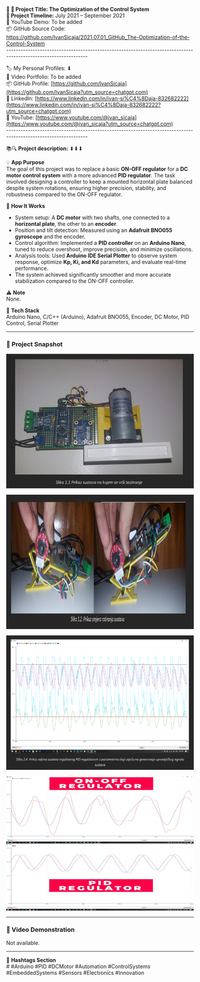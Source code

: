 **🧾 🎯 Project Title: The Optimization of the Control System  
📅 Project Timeline:** July 2021 – September 2021  
🎥 YouTube Demo: To be added  
📦 GitHub Source Code: <https://github.com/IvanSicaja/2021.07.01_GitHub_The-Optimization-of-the-Control-System>  
\----------------------------------------------------------------------------------------------------------------

🏷️ My Personal Profiles: ⬇︎  
🎥 Video Portfolio: To be added  
📦 GitHub Profile: [https://github.com/IvanSicaja](https://github.com/IvanSicaja?utm_source=chatgpt.com)  
🔗 LinkedIn: [https://www.linkedin.com/in/ivan-si%C4%8Daja-832682222](https://www.linkedin.com/in/ivan-si%C4%8Daja-832682222?utm_source=chatgpt.com)  
🎥 YouTube: [https://www.youtube.com/@ivan_sicaja](https://www.youtube.com/@ivan_sicaja?utm_source=chatgpt.com)  
\----------------------------------------------------------------------------------------------------------------

📚🔍 **Project description:** ⬇︎⬇︎⬇︎

💡 **App Purpose**  
The goal of this project was to replace a basic **ON-OFF regulator** for a **DC motor control system** with a more advanced **PID regulator**. The task involved designing a controller to keep a mounted horizontal plate balanced despite system rotations, ensuring higher precision, stability, and robustness compared to the ON-OFF regulator.

🧠 **How It Works**

- System setup: A **DC motor** with two shafts, one connected to a **horizontal plate**, the other to an **encoder**.
- Position and tilt detection: Measured using an **Adafruit BNO055 gyroscope** and the encoder.
- Control algorithm: Implemented a **PID controller** on an **Arduino Nano**, tuned to reduce overshoot, improve precision, and minimize oscillations.
- Analysis tools: Used **Arduino IDE Serial Plotter** to observe system response, optimize **Kp, Ki, and Kd** parameters, and evaluate real-time performance.
- The system achieved significantly smoother and more accurate stabilization compared to the ON-OFF controller.

⚠️ **Note**  
None.

🔧 **Tech Stack**  
Arduino Nano, C/C++ (Arduino), Adafruit BNO055, Encoder, DC Motor, PID Control, Serial Plotter

---

### 📸 Project Snapshot

<p align="center">
  <img src="https://github.com/IvanSicaja/2021.07.01_GitHub_The-Optimization-of-the-Control-System/blob/main/publish/2.0_Thumbnail_1.png?raw=true" 
       alt="Control System Preview 1" 
       width="640" 
       height="360">
</p>

<p align="center">
  <img src="https://github.com/IvanSicaja/2021.07.01_GitHub_The-Optimization-of-the-Control-System/blob/main/publish/2.0_Thumbnail_2.png?raw=true" 
       alt="Control System Preview 2" 
       width="640" 
       height="360">
</p>

<p align="center">
  <img src="https://github.com/IvanSicaja/2021.07.01_GitHub_The-Optimization-of-the-Control-System/blob/main/publish/2.0_Thumbnail_3.png?raw=true" 
       alt="Control System Preview 3" 
       width="640" 
       height="360">
</p>

<p align="center">
  <img src="https://github.com/IvanSicaja/2021.07.01_GitHub_The-Optimization-of-the-Control-System/blob/main/publish/2.0_Thumbnail_4.png?raw=true" 
       alt="Control System Preview 4" 
       width="640" 
       height="360">
</p>

---

### 🎥 Video Demonstration

Not available.

---

📣 **Hashtags Section**  
\# #Arduino #PID #DCMotor #Automation #ControlSystems #EmbeddedSystems #Sensors #Electronics #Innovation
